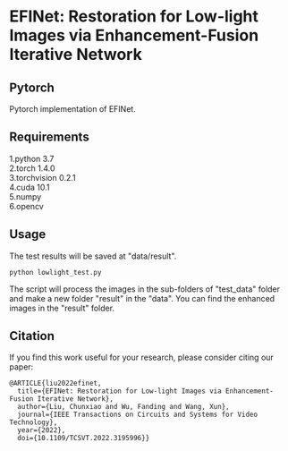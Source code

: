 # EFINet: Restoration for Low-light Images via Enhancement-Fusion Iterative Network
## Pytorch
Pytorch implementation of EFINet.

## Requirements

1.python 3.7  
2.torch 1.4.0  
3.torchvision 0.2.1  
4.cuda 10.1  
5.numpy  
6.opencv  

## Usage

The test results will be saved at "data/result".

```key
python lowlight_test.py
```

The script will process the images in the sub-folders of "test_data" folder and make a new folder "result" in the "data". You can find the enhanced images in the "result" folder.

## Citation

If you find this work useful for your research, please consider citing our paper:

```
@ARTICLE{liu2022efinet,
  title={EFINet: Restoration for Low-light Images via Enhancement-Fusion Iterative Network}, 
  author={Liu, Chunxiao and Wu, Fanding and Wang, Xun},
  journal={IEEE Transactions on Circuits and Systems for Video Technology}, 
  year={2022},
  doi={10.1109/TCSVT.2022.3195996}}
```
